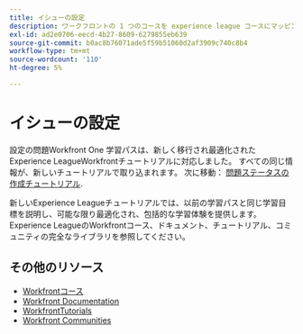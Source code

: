 ```yaml
---
title: イシューの設定
description: ワークフロントの 1 つのコースを experience league コースにマッピング
exl-id: ad2e0706-eecd-4b27-8609-6279855eb639
source-git-commit: b0ac8b76071ade5f59b51060d2af3909c740c8b4
workflow-type: tm+mt
source-wordcount: '110'
ht-degree: 5%

---
```



# イシューの設定

設定の問題Workfront One 学習パスは、新しく移行され最適化されたExperience LeagueWorkfrontチュートリアルに対応しました。  すべての同じ情報が、新しいチュートリアルで取り込まれます。 次に移動： [問題ステータスの作成チュートリアル](https://experienceleague.adobe.com/docs/workfront-learn/tutorials-workfront/home.html).

新しいExperience Leagueチュートリアルでは、以前の学習パスと同じ学習目標を説明し、可能な限り最適化され、包括的な学習体験を提供します。  Experience LeagueのWorkfrontコース、ドキュメント、チュートリアル、コミュニティの完全なライブラリを参照してください。


## その他のリソース

* [Workfrontコース](https://experienceleague.adobe.com/?lang=en&amp;Solution=Workfront#courses)
* [Workfront Documentation](https://experienceleague.adobe.com/docs/workfront.html)
* [WorkfrontTutorials](https://experienceleague.adobe.com/docs/workfront-learn/tutorials-workfront/home.html)
* [Workfront Communities](https://experienceleaguecommunities.adobe.com/t5/workfront/ct-p/workfront)